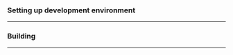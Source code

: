 ### Setting up development environment
_________________________________________________________________________________________



### Building
_________________________________________________________________________________________

